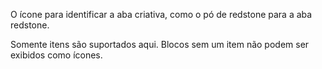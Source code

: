 O ícone para identificar a aba criativa, como o pó de redstone para a aba redstone.

Somente itens são suportados aqui. Blocos sem um item não podem ser exibidos como ícones.
